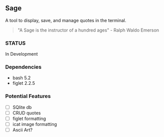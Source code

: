 ## Sage
A tool to display, save, and manage quotes in the terminal.

> "A Sage is the instructor of a hundred ages" - Ralph Waldo Emerson

### STATUS
In Development

### Dependencies
* bash 5.2
* figlet 2.2.5

### Potential Features
- [ ] SQlite db
- [ ] CRUD quotes
- [ ] figlet formatting
- [ ] icat image formatting
- [ ] Ascii Art?
